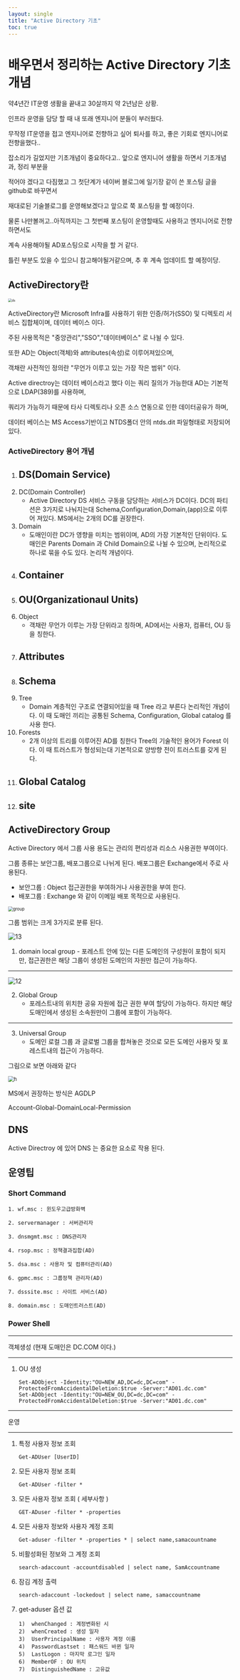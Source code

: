 ```yaml
---
layout: single
title: "Active Directory 기초"
toc: true
---
```


# 배우면서 정리하는 Active Directory 기초 개념 



약4년간 IT운영 생활을 끝내고 30살까지 약 2년남은 상황. 

인프라 운영을 담당 할 때 내 또래 엔지니어 분들이 부러웠다. 

무작정 IT운영을 접고 엔지니어로 전향하고 싶어 퇴사를 하고,  좋은 기회로 엔지니어로 전향을했다..

잡소리가 길었지만 기초개념이 중요하다고.. 앞으로 엔지니어 생활을 하면서 기초개념과, 정리 부분을 

적어야 겠다고 다짐했고 그 첫단계가 네이버 블로그에 일기장 같이 쓴 포스팅 글을 github로 바꾸면서

재대로된 기술블로그를 운영해보겠다고 앞으로 쭉 포스팅을 할 예정이다.

물론 나만볼꺼고..아직까지는 그 첫번째 포스팅이 운영할때도 사용하고 엔지니어로 전향하면서도 

계속 사용해야될 AD포스팅으로 시작을 할 거 같다. 

틀린 부분도 있을 수 있으니 참고해야될거같으며, 추 후 계속 업데이트 할 예정이당. 




## ActiveDirectory란

<img src="../images/2021-10-05-first/ds.png" alt="ds" style="zoom: 50%;" />

ActiveDirectory란 Microsoft Infra를 사용하기 위한 인증/허가(SSO) 및 디렉토리 서비스 집합체이며, 데이터 베이스 이다.

주된 사용목적은 "중앙관리","SSO","데이터베이스" 로 나뉠 수 있다.

또한 AD는 Object(객체)와 attributes(속성)로 이루어져있으며,

객채란 사전적인 정의란 "무언가 이루고 있는 가장 작은 범위" 이다.

Active directroy는 데이터 베이스라고 했다 이는 쿼리 질의가 가능한대 AD는 기본적으로 LDAP(389)를 사용하며, 

쿼리가 가능하기 때문에 타사 디렉토리나 오픈 소스 연동으로 인한 데이터공유가 하며,

데이터 베이스는 MS Access기반이고 NTDS폴더 안의 ntds.dit 파일형태로 저장되어있다.



### ActiveDirectory 용어 개념 

1. DS(Domain Service)
   - 
2. DC(Domain Controller)
   - Active Directory DS 서비스 구동을 담당하는 서비스가 DC이다. DC의 파티션은 3가지로 나눠지는대  Schema,Configuration,Domain,(app)으로 이루어 져있다.  MS에서는 2개의 DC를 권장한다. 
3. Domain
   - 도매인이란 DC가 영향을 미치는 범위이며, AD의 가장 기본적인 단위이다. 도매인은 Parents Domain 과 Child Domain으로 나뉠 수 있으며, 논리적으로 하나로 묶을 수도 있다. 논리적 개념이다.
4. Container
   - 
5. OU(Organizationaul Units)
   - 
6. Object 
   - 객채란 무언가 이루는 가장 단위라고 칭하며, AD에서는 사용자, 컴퓨터, OU 등을 칭한다. 
7. Attributes 
   - 
8. Schema
   -  
9. Tree
   - Domain 계층적인 구조로 연결되어있을 때 Tree 라고 부른다 논리적인 개념이다. 이 때 도매인 끼리는 공통된 Schema, Configuration, Global catalog 를 사용 한다. 
10. Forests
    - 2개 이상의 트리를 이루어진 AD를 칭한다 Tree의 기술적인 용어가 Forest 이다.  이 때 트러스트가 형성되는대 기본적으로 양방향 전이 트러스트를 갖게 된다. 
11. Global Catalog
    - 
12. site 
    - 





## ActiveDirectory Group

Active Directory 에서 그룹 사용 용도는 관리의 편리성과 리소스 사용권한 부여이다. 

그룹 종류는 보안그룹, 배포그룹으로 나뉘게 된다. 배포그룹은 Exchange에서 주로 사용된다. 

- 보안그룹 :  Object 접근권한을 부여하거나 사용권한을 부여 한다. 
- 배포그룹 :  Exchange 와 같이 이메일 배포 목적으로 사용된다. 

<img src="../images/2021-10-05-first/group.JPG" alt="group" style="zoom: 67%;" />

그룹 범위는 크게 3가지로 분류 된다. 

![13](../images/2021-10-05-first/13.JPG)

  1. domain local group
    - 포레스트 안에 있는 다른 도메인의 구성원이 포함이 되지만, 접근권한은 해당 그룹이 생성된 도메인의 자원만 접근이 가능하다. 

---





![12](../images/2021-10-05-first/12.JPG)

2. Global Group	
   - 포레스트내의 위치한 공유 자원에 접근 권한 부여 할당이 가능하다. 하지만 해당 도매인에서 생성된 소속원만이 그룹에 포함이 가능하다. 



---



3. Universal Group
   - 도메인 로컬 그룹 과 글로벌 그룹을 합쳐놓은 것으로 모든 도메인 사용자 및 포레스트내의 접근이 가능하다. 





그림으로 보면 아래와 같다

<img src="../images/2021-10-05-first/h.JPG" alt="h" style="zoom:80%;" />

MS에서 권장하는 방식은 AGDLP

  Account-Global-DomainLocal-Permission 




## DNS

Active Directroy 에 있어 DNS 는 중요한 요소로 작용 된다. 












## 운영팁

### Short Command

```
1. wf.msc : 윈도우고급방화벽

2. servermanager : 서버관리자

3. dnsmgmt.msc : DNS관리자 

4. rsop.msc : 정책결과집합(AD)

5. dsa.msc : 사용자 및 컴퓨터관리(AD)

6. gpmc.msc : 그룹정책 관리자(AD)

7. dsssite.msc : 사이트 서비스(AD) 

8. domain.msc : 도매인트러스트(AD) 
```



### Power Shell 

---

객체생성 (현재 도매인은 DC.COM 이다.)  

----

1. OU 생성 

   ```
   Set-ADObject -Identity:"OU=NEW_AD,DC=dc,DC=com" -ProtectedFromAccidentalDeletion:$true -Server:"AD01.dc.com"
   Set-ADObject -Identity:"OU=NEW_OU,DC=dc,DC=com" -ProtectedFromAccidentalDeletion:$true -Server:"AD01.dc.com"
   ```



---

운영

---

1. 특정 사용자 정보 조회 

   ```
   Get-ADUser [UserID]
   ```

2. 모든 사용자 정보 조회

   ```
   Get-ADUser -filter *  
   ```

3. 모든 사용자 정보 조회 ( 세부사항 )

   ```
   GET-ADuser -filter * -properties
   ```

4. 모든 사용자 정보와 사용자 계정 조회

   ```
   Get-aduser -filter * -properties * | select name,samacountname 
   ```

5. 비활성화된 정보와 그 계정 조회 

   ```
   search-adaccount -accountdisabled | select name, SamAccountname 
   ```

6. 잠김 계정 출력 

   ```
   search-adaccount -lockedout | select name, samaccountname 
   ```

7. get-aduser 옵션 값 

   ```
   1)  whenChanged : 계정변화된 시  
   2)  whenCreated : 생성 일자 
   3)  UserPrincipalName : 사용자 계정 이름
   4)  PasswordLastset : 패스워드 바뀐 일자
   5)  LastLogon : 마지막 로그인 일자
   6)  MemberOF : OU 위치 
   7)  DistinguishedName : 고유값
   ```
